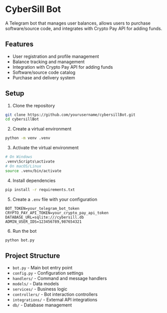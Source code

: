 # CyberSill Bot

A Telegram bot that manages user balances, allows users to purchase software/source code, and integrates with Crypto Pay API for adding funds.

## Features

- User registration and profile management
- Balance tracking and management
- Integration with Crypto Pay API for adding funds
- Software/source code catalog
- Purchase and delivery system

## Setup

1. Clone the repository
```bash
git clone https://github.com/yourusername/cybersillBot.git
cd cybersillBot
```

2. Create a virtual environment
```bash
python -m venv .venv
```

3. Activate the virtual environment
```bash
# On Windows
.venv\Scripts\activate
# On macOS/Linux
source .venv/bin/activate
```

4. Install dependencies
```bash
pip install -r requirements.txt
```

5. Create a `.env` file with your configuration
```
BOT_TOKEN=your_telegram_bot_token
CRYPTO_PAY_API_TOKEN=your_crypto_pay_api_token
DATABASE_URL=sqlite:///cybersill.db
ADMIN_USER_IDS=123456789,987654321
```

6. Run the bot
```bash
python bot.py
```

## Project Structure

- `bot.py` - Main bot entry point
- `config.py` - Configuration settings
- `handlers/` - Command and message handlers
- `models/` - Data models
- `services/` - Business logic
- `controllers/` - Bot interaction controllers
- `integrations/` - External API integrations
- `db/` - Database management 